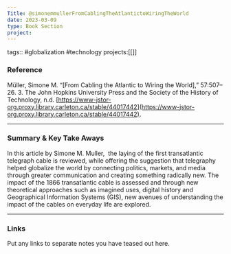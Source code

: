 ```yaml
---
Title: @simonemmullerFromCablingTheAtlantictoWiringTheWorld
date: 2023-03-09
type: Book Section
project:
---
```


tags:: #globalization #technology
projects:[[]]

### Reference 

Müller, Simone M. “[From Cabling the Atlantic to Wiring the World],” 57:507–26. 3. The John Hopkins University Press and the Society of the History of Technology, n.d. [https://www-jstor-org.proxy.library.carleton.ca/stable/44017442](https://www-jstor-org.proxy.library.carleton.ca/stable/44017442).


---

### Summary & Key Take Aways

In this article by Simone M. Muller,  the laying of the first transatlantic telegraph cable is reviewed, while offering the suggestion that telegraphy helped globalize the world by connecting politics, markets, and media through greater communication and creating something radically new. The impact of the 1866 transatlantic cable is assessed and through new theoretical approaches such as imagined uses, digital history and Geographical Information Systems (GIS), new avenues of understanding the impact of the cables on everyday life are explored.

--- 

### Links
Put any links to separate notes you have teased out here.